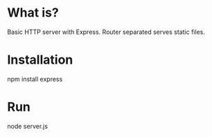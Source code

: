 # What is?

Basic HTTP server with Express. Router separated serves static files.

# Installation

npm install express

# Run

node server.js
